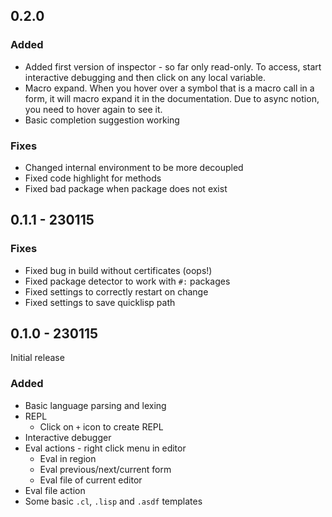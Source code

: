 
## 0.2.0

### Added

- Added first version of inspector - so far only read-only. 
To access, start interactive debugging and then click on any local variable.
- Macro expand. When you hover over a symbol that is a macro call in a form, 
it will macro expand it in the documentation. Due to async notion, 
you need to hover again to see it.
- Basic completion suggestion working

### Fixes

- Changed internal environment to be more decoupled 
- Fixed code highlight for methods
- Fixed bad package when package does not exist

## 0.1.1 - 230115

### Fixes

- Fixed bug in build without certificates (oops!)
- Fixed package detector to work with `#:` packages
- Fixed settings to correctly restart on change
- Fixed settings to save quicklisp path

## 0.1.0 - 230115

Initial release

### Added

- Basic language parsing and lexing
- REPL
  - Click on `+` icon to create REPL  
- Interactive debugger
- Eval actions - right click menu in editor
  - Eval in region
  - Eval previous/next/current form
  - Eval file of current editor
- Eval file action
- Some basic `.cl`, `.lisp` and `.asdf` templates